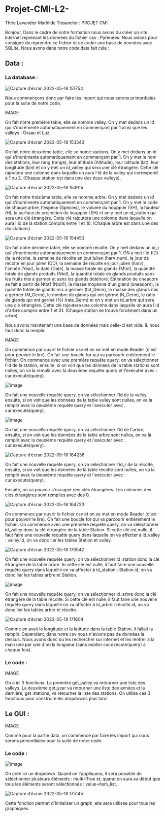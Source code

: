 # Projet-CMI-L2-
Théo Lavandier Mathilde Tissandier : PROJET CMI

Bonjour,
Dans le cadre de notre formation nous avons du créer un site internet reprenant les données du fichier csv : Pyrenees.
Nous avions pour consigne de reprendre ce fichier et de coder une base de données avec SQLite. Nous avons dans notre code data fait cela :
## Data :
### La database :
![Capture d’écran 2022-05-18 151754](https://user-images.githubusercontent.com/102798509/169049544-cb0c76dc-b763-4cd3-9bfa-f7cfec376ea0.png)

Nous commençons donc par faire les import qui nous serons primordiales pour la suite de notre code.

IMAGE

On fait notre première table, elle se nomme valley. On y met dedans un id qui s'incrémente automatiquement en commençant par 1 ainsi que les valleys : Ossau et Luz.

![Capture d’écran 2022-05-18 153343](https://user-images.githubusercontent.com/102798509/169051414-19694d37-f5ad-4c34-9590-9e16ac784dfe.png)

On fait notre deuxième table, elle se nome stations. On y met dedans un id qui s'incrémente automatiquement en commençant par 1. On y met le nom des stations, leur rang (range), leur altitude (Altitude), leur latitude (lat), leur longitude (lon) et on y met un id_valley qui sera une clé étrangère. Cette clé rajoutera une colonne dans laquelle on aura l'id de la valley qui correspond à 1 ou 2. (Chaque station est dans une des deux valleys).

![Capture d’écran 2022-05-18 153915](https://user-images.githubusercontent.com/102798509/169052493-f39f18ef-cb5a-4cac-a46b-0a3f0959a8d0.png)

On fait notre troisième table, elle se nomme arbre. On y met dedans un id qui s'incrémente automatiquement en commençant par 1. On y met le code de chaque arbre, l'espèce (Species), le volume du houppier (VH), la hauteur (H), la surface de projection du houppier (SH) et on y met un id_station qui sera une clé étrangère. Cette clé rajoutera une colonne dans laquelle on aura l'id de la station compris entre 1 et 10. (Chaque arbre est dans une des dix stations).

![Capture d’écran 2022-05-18 154453](https://user-images.githubusercontent.com/102798509/169054477-a7f9c47f-bf6d-46f3-af38-fdd7ad1b801a.png)

On fait notre dernière table, elle se nomme récolte. On y met dedans un id_r qui s'incrémente automatiquement en commençant par 1. ON y met l'id (ID) de la récolte, la semaine de récolte en jour julien (harv_num), le jour de récolte en jour julien (DD), la semaine de récolte en jour julien (harv), l'année (Year), la date (Date), la masse totale de glands (Mtot), la quantité totale de glands produits (Ntot), la quantité totale de glands produits sans les fruits mis à germer et sans les glands détérioré. Estimation de oneacorn se fait à partir de Ntot1 (Ntot1), la masse moyenne d'un gland (oneacorn), la quantité totale de glands mis à germer (tot_Germ), la masse des glands mis à germer (M_Germ), le nombre de glands qui ont gérmé (N_Germ), le ratio de glands qui ont germé (%) (rate_Germ) et on y met un id_arbre qui sera une clé étrangère. Cette clé rajoutera une colonne dans laquelle on aura l'id d'arbre compris entre 1 et 31. (Chaque station se trouve forcément dans un arbre).

Nous avons maintenant une base de données mais celle-ci est vide. IL nous faut donc la remplir.

IMAGE

On commence par ouvrir le fichier csv et on se met en mode Reader (c'est pour pouvoir le lire). On fait une boucle for qui va parcourir entièrement le fichier. On commence avec une première requête query, on va sélectionner l'id de la station, ensuite, si on voit que les données de la table stations sont nulles, on va la remplir avec la deuxième requête query et l'exécuter avec : cur.execute(query).

![image](https://user-images.githubusercontent.com/102798509/169068474-ed5ca6f0-9c5a-4a3d-9fc2-726225fcf7e8.png)

On fait une nouvelle requête query, on va sélectionner l'id de la valley, ensuite, si on voit que les données de la table valley sont nulles, on va la remplir avec la deuxième requête query et l'exécuter avec : cur.execute(query).

![image](https://user-images.githubusercontent.com/102798509/169068926-57d9be88-7c50-4327-a176-5e9f71a185de.png)

On fait une nouvelle requête query, on va sélectionner l'id de l'arbre, ensuite, si on voit que les données de la table arbre sont nulles, on va la remplir avec la deuxième requête query et l'exécuter avec : cur.execute(query).

![Capture d’écran 2022-05-18 164238](https://user-images.githubusercontent.com/102798509/169069300-dcf34775-93e6-4054-b85c-a6a0eb04ed6c.png)

On fait une nouvelle requête query, on va sélectionner l'id_r de la récolte, ensuite, si on voit que les données de la table récolte sont nulles, on va la remplir avec la deuxième requête query et l'exécuter avec : cur.execute(query).

Ensuite, on va pouvoir s'occuper des clés étrangères. Les colonnes des clés étrangères sont remplies avec des 0.

![Capture d’écran 2022-05-18 164723](https://user-images.githubusercontent.com/102798509/169070451-03b45aa0-e1b2-4898-bf1e-0459db5d209e.png)

On commence par ouvrir le fichier csv et on se met en mode Reader (c'est pour pouvoir le lire). On fait une boucle for qui va parcourir entièrement le fichier. On commence avec une première requête query, on va sélectionner id_valley donc la clé étrangère de la table Station. Si cette clé est nulle, il faut faire une nouvelle requête query dans laquelle on va affecter à id_valley : valley.id, on va donc lier les tables Station et valley.

![Capture d’écran 2022-05-18 170542](https://user-images.githubusercontent.com/102798509/169074547-2842a742-5116-4c90-9f3a-3149f657cdc6.png)

On fait une nouvelle requête query, on va sélectionner id_station donc la clé étrangère de la table arbre. Si cette clé est nulle, il faut faire une nouvelle requête query dans laquelle on va affecter à id_station : Station.id, on va donc lier les tables arbre et Station.

![image](https://user-images.githubusercontent.com/102798509/169075766-be4467d2-c90d-4dcd-97aa-c71230bfe173.png)

On fait une nouvelle requête query, on va sélectionner id_arbre donc la clé étrangère de la table récolte. Si cette clé est nulle, il faut faire une nouvelle requête query dans laquelle on va affecter à id_arbre : récolte.id, on va donc lier les tables arbre et récolte.

![Capture d’écran 2022-05-18 171604](https://user-images.githubusercontent.com/102798509/169077441-5e7bc678-67a5-4a8e-8800-6f17406820a0.png)

Comme on avait la longitude et la latitude dans la table Station, il fallait la remplir. Cependant, dans notre csv nous n'avions pas de données la dessus. Nous avons donc du les rechercher sur internet et les rentrer à la main une par une d'où la longueur (sans oublier cur.execute(query) à chaque fois).

### Le code :

IMAGE

On a ici 3 fonctions. La première get_valley va retourner une liste des valleys. La deuxième get_year va retourner une liste des années et la dernière, get_stations, va retourner la liste des stations. On utilise ces 3 fonctions pour construire les dropdowns plus tard.







## Le GUI :

IMAGE

Comme pour la partie data, on commence par faire les import qui nous serons primordiales pour la suite de notre code.

### Le code :
![image](https://user-images.githubusercontent.com/102798509/169085672-c657230c-24d2-4287-bca2-b8aa8a12fe91.png)

On créé ici un dropdown. Quand on l'appliquera, il sera possible de sélectionner plusieurs éléments : multi=True et, quand on aura au début que tous les éléments seront sélectionnés : value=item_list. 

![Capture d’écran 2022-05-18 175145](https://user-images.githubusercontent.com/102798509/169086900-1cd6d66f-38ff-437c-94e0-0c289cab363f.png)

Cette fonction permet d'initialiser un graph, elle sera utilisée pour tous les graphiques.

